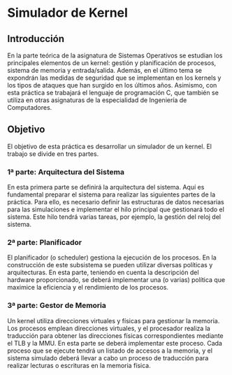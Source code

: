 # Simulador de Kernel

## Introducción

En la parte teórica de la asignatura de Sistemas Operativos se estudian los principales elementos de un kernel: gestión y planificación de procesos, sistema de memoria y entrada/salida. Además, en el último tema se expondrán las medidas de seguridad que se implementan en los kernels y los tipos de ataques que han surgido en los últimos años. Asimismo, con esta práctica se trabajará el lenguaje de programación C, que también se utiliza en otras asignaturas de la especialidad de Ingeniería de Computadores.

## Objetivo

El objetivo de esta práctica es desarrollar un simulador de un kernel. El trabajo se divide en tres partes.

### 1ª parte: Arquitectura del Sistema

En esta primera parte se definirá la arquitectura del sistema. Aquí es fundamental preparar el sistema para realizar las siguientes partes de la práctica. Para ello, es necesario definir las estructuras de datos necesarias para las simulaciones e implementar el hilo principal que gestionará todo el sistema. Este hilo tendrá varias tareas, por ejemplo, la gestión del reloj del sistema.

### 2ª parte: Planificador

El planificador (o scheduler) gestiona la ejecución de los procesos. En la construcción de este subsistema se pueden utilizar diversas políticas y arquitecturas. En esta parte, teniendo en cuenta la descripción del hardware proporcionado, se deberá implementar una (o varias) política que maximice la eficiencia y el rendimiento de los procesos.

### 3ª parte: Gestor de Memoria

Un kernel utiliza direcciones virtuales y físicas para gestionar la memoria. Los procesos emplean direcciones virtuales, y el procesador realiza la traducción para obtener las direcciones físicas correspondientes mediante el TLB y la MMU. En esta parte se deberá implementar este proceso. Cada proceso que se ejecute tendrá un listado de accesos a la memoria, y el sistema simulado deberá llevar a cabo un proceso de traducción para realizar lecturas o escrituras en la memoria física.
